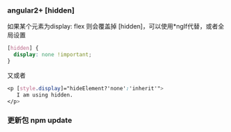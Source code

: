 ### angular2+ [hidden]

如果某个元素为display: flex 则会覆盖掉 [hidden]，可以使用*ngIf代替，或者全局设置

```css
[hidden] {
  display: none !important;
}
```

又或者

```css
<p [style.display]="hideElement?'none':'inherit'">
   I am using hidden.
</p>
```

### 更新包 npm update